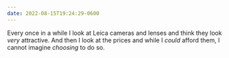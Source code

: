 ```yaml
---
date: 2022-08-15T19:24:29-0600
---
```


Every once in a while I look at Leica cameras and lenses and think they look *very* attractive. And then I look at the prices and while I *could* afford them, I cannot imagine *choosing* to do so.